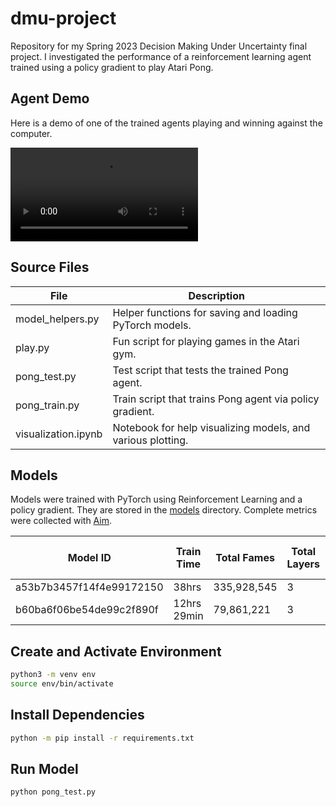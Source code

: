 # dmu-project

Repository for my Spring 2023 Decision Making Under Uncertainty final project. I investigated the performance of a reinforcement learning agent trained using a policy gradient to play Atari Pong.

## Agent Demo

Here is a demo of one of the trained agents playing and winning against the computer.

<video controls width="300" src="./videos/pong-agent-episode-0.mp4"></video>

## Source Files

| File                | Description                                                 |
| ------------------- | ----------------------------------------------------------- |
| model_helpers.py    | Helper functions for saving and loading PyTorch models.     |
| play.py             | Fun script for playing games in the Atari gym.              |
| pong_test.py        | Test script that tests the trained Pong agent.              |
| pong_train.py       | Train script that trains Pong agent via policy gradient.    |
| visualization.ipynb | Notebook for help visualizing models, and various plotting. |

## Models

Models were trained with PyTorch using Reinforcement Learning and a policy gradient. They are stored in the [models](./models) directory. Complete metrics were collected with [Aim](https://github.com/aimhubio/aim).

| Model ID                 | Train Time  | Total Fames | Total Layers | Hidden Dim | Max Episodes | Max Steps / Episode | Gamma | Learning Rate | Batch Size | Reward-to-Go | Baseline Subtraction |
| ------------------------ | ----------- | ----------- | ------------ | ---------- | ------------ | ------------------- | ----- | ------------- | ---------- | ------------ | -------------------- |
| a53b7b3457f14f4e99172150 | 38hrs       | 335,928,545 | 3            | 200        | 20000        | 5000                | 0.99  | 0.0001        | 1          | ✅           | ❌                   |
| b60ba6f06be54de99c2f890f | 12hrs 29min | 79,861,221  | 3            | 200        | 20000        | 1000                | 0.99  | 0.0001        | 1          | ✅           | ❌                   |

## Create and Activate Environment

```sh
python3 -m venv env
source env/bin/activate
```

## Install Dependencies

```sh
python -m pip install -r requirements.txt
```

## Run Model

```sh
python pong_test.py
```
